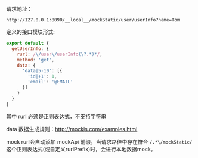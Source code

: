 请求地址：

```
http://127.0.0.1:8090/__local__/mockStatic/user/userInfo?name=Tom
```

定义的接口模块形式:

```javascript
export default {
  getUserInfo: {
    rurl: /\/user\/userInfo(\?.*)*/,
    method: 'get',
    data: {
      'data|5-10': [{
        'id|+1': 1,
        'email': '@EMAIL'
      }]
    }
  }
}
```


其中 rurl 必须是正则表达式，不支持字符串

data 数据生成规则：http://mockjs.com/examples.html

mock rurl会自动添加 mockApi 前缀，当请求路径中存在符合 ```/.*\/mockStatic/``` 这个正则表达式(或自定义rurlPrefix)时，会进行本地数据mock。

